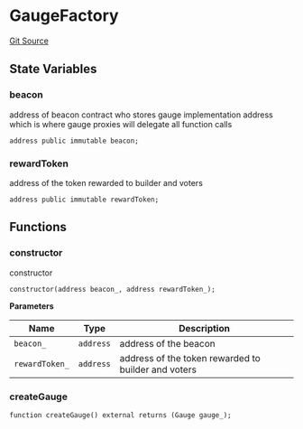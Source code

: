 # GaugeFactory

[Git Source](https://github.com/RootstockCollective/collective-rewards-sc/blob/93d5161844768d71b8f7420d54b86b3a341b2a7b/src/gauge/GaugeFactory.sol)

## State Variables

### beacon

address of beacon contract who stores gauge implementation address which is where gauge proxies will delegate all
function calls

```solidity
address public immutable beacon;
```

### rewardToken

address of the token rewarded to builder and voters

```solidity
address public immutable rewardToken;
```

## Functions

### constructor

constructor

```solidity
constructor(address beacon_, address rewardToken_);
```

**Parameters**

| Name           | Type      | Description                                         |
| -------------- | --------- | --------------------------------------------------- |
| `beacon_`      | `address` | address of the beacon                               |
| `rewardToken_` | `address` | address of the token rewarded to builder and voters |

### createGauge

```solidity
function createGauge() external returns (Gauge gauge_);
```
